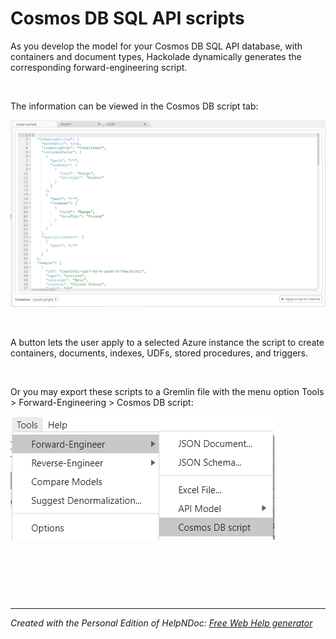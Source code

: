 # Cosmos DB SQL API scripts

As you develop the model for your Cosmos DB SQL API database, with containers and document types, Hackolade dynamically generates the corresponding forward-engineering script.

&nbsp;

The information can be viewed in the Cosmos DB script tab:

![Image](<lib/Cosmos%20DB%20SQL%20APi%20script.png>)

&nbsp;

A button lets the user apply to a selected Azure instance the script to create containers, documents, indexes, UDFs, stored procedures, and triggers.

&nbsp;

Or you may export these scripts to a Gremlin file with the menu option Tools \> Forward-Engineering \> Cosmos DB script:

![Image](<lib/Cosmos%20DB%20SQL%20API%20forward-engineering%20menu.png>)

&nbsp;

&nbsp;

&nbsp;


***
_Created with the Personal Edition of HelpNDoc: [Free Web Help generator](<https://www.helpndoc.com>)_
